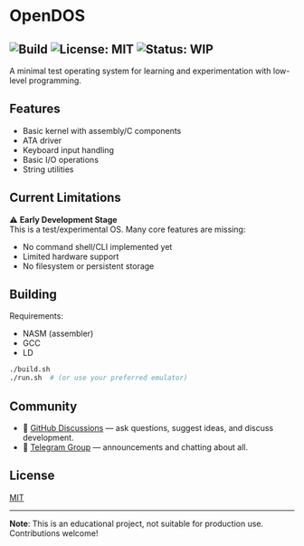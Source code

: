 # OpenDOS 
![Build](https://github.com/BrightCat14/OpenDOS/actions/workflows/build.yml/badge.svg)
![License: MIT](https://img.shields.io/badge/License-MIT-yellow.svg)
![Status: WIP](https://img.shields.io/badge/status-active-blue)
---
A minimal test operating system for learning and experimentation with low-level programming.

## Features

- Basic kernel with assembly/C components
- ATA driver
- Keyboard input handling
- Basic I/O operations
- String utilities

## Current Limitations

⚠️ **Early Development Stage**  
This is a test/experimental OS. Many core features are missing:
- No command shell/CLI implemented yet
- Limited hardware support
- No filesystem or persistent storage

## Building

Requirements:
- NASM (assembler)
- GCC
- LD

```bash
./build.sh
./run.sh  # (or use your preferred emulator)
```

## Community

* 💬 [GitHub Discussions](https://github.com/BrightCat14/OpenDOS/discussions) — ask questions, suggest ideas, and discuss development.
* 📢 [Telegram Group](https://t.me/opendosc) — announcements and chatting about all.

## License

[MIT](LICENSE.md)

---

**Note**: This is an educational project, not suitable for production use. Contributions welcome!
